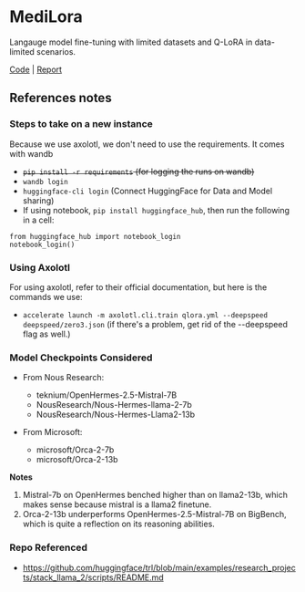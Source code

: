 # MediLora

Langauge model fine-tuning with limited datasets and Q-LoRA in data-limited scenarios.

[Code](https://github.com/yxzwayne/Medilora) | [Report](/report/Medilora_Final_Report.pdf)


## References notes

### Steps to take on a new instance

Because we use axolotl, we don't need to use the requirements. It comes with wandb

- ~~`pip install -r requirements` (for logging the runs on wandb)~~
- `wandb login`
- `huggingface-cli login` (Connect HuggingFace for Data and Model sharing)
- If using notebook, `pip install huggingface_hub`, then run the following in a cell:

```
from huggingface_hub import notebook_login
notebook_login()
```

### Using Axolotl
For using axolotl, refer to their official documentation, but here is the commands we use:

- `accelerate launch -m axolotl.cli.train qlora.yml --deepspeed deepspeed/zero3.json` (if there's a problem, get rid of the --deepspeed flag as well.)

### Model Checkpoints Considered

- From Nous Research:

  - teknium/OpenHermes-2.5-Mistral-7B
  - NousResearch/Nous-Hermes-llama-2-7b
  - NousResearch/Nous-Hermes-Llama2-13b

- From Microsoft:
  - microsoft/Orca-2-7b
  - microsoft/Orca-2-13b

**Notes**

1. Mistral-7b on OpenHermes benched higher than on llama2-13b, which makes sense because mistral is a llama2 finetune.
2. Orca-2-13b underperforms OpenHermes-2.5-Mistral-7B on BigBench, which is quite a reflection on its reasoning abilities.

### Repo Referenced

- https://github.com/huggingface/trl/blob/main/examples/research_projects/stack_llama_2/scripts/README.md



